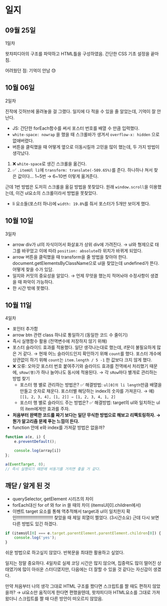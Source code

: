 # 일지

## 09월 25일

1일차

왓챠피디아의 구조를 파악하고 HTML틀을 구성하였음.
간단한 CSS 기초 설정을 끝마침.

어려웠던 점: 기억이 안남 😓

## 10월 06일

2일차

진작에 깃허브에 올려놓을 걸 그랬다. 
일지에 다 적을 수 있을 줄 알았는데, 기억이 잘 안난다.

- JS: 간단한 forEach함수를 써서 포스터 번호를 배열 수 만큼 입력했다.
- `white-space: nowrap` 을 했을 때 스크롤바가 생겨서 `overflow-x: hidden` 으로 없애버렸다.
- 버튼을 클릭했을 때 어떻게 옆으로 이동시킬까 고민을 많이 했는데, 두 가지 방법이 생각났다.
1. ❌ `white-space`로 생긴 스크롤을 옮긴다.
2. ✅ `.itemUl li`에 `transform: translate(-509.65%)`를 준다.  하나하나 쳐서 찾은 값이다… 1~5번 → 6~10번 이렇게 옮겨준다. 

근데 1번 방법은 도저히 스크롤을 옮길 방법을 못찾았다. 원래 `window.scroll`을 이용했는데, 이건 ul요소의 스크롤이라서 방법을 못찾았다.
- li 요소들(포스터 하나)에 `width: 19.8%`를 줘서 포스터가 5개만 보이게 했다.

## 10월 10일

3일차

- arrow div가 ul의 자식이어서 화살표가 상위 div에 가려진다.
→ ul와 형제으로 태그를 바꾸었고 이에 따라 `position: absolute`라 위치가 바뀌게 되었다.
- arrow 버튼을 클릭했을 때 transform을 줄 방법을 찾아야 한다.
document.getElementsByClassName으로 ul을 찾았는데 undefined가 뜬다. 어떻게 찾을 수가 있담.
- 일지와 커밋의 중요성을 알았다.
→ 언제 무엇을 했는지 적어놔야 수정사항이 생겼을 때 파악이 가능하다.
- 한 시간 밖에 못했다.

## 10월 11일

4일차

- 포인터 추가함
- arrow btn 관련 class 하나로 통일하기 (동일한 코드 수 줄이기)
- 즉시 실행함수 활용 (전역변수에 저장하지 않기 위해)
- 포스터 슬라이드 효과를 적용했다. 일단 생각나는대로 했는데, if문이 불필요하게 많은 거 같다.
→ 현재 어느 슬라이드인지 확인하기 위해 `count`를 했다. 포스터 개수에 상관없이 하기 위해 `count`는 `item.length / 5 -1` 한 값보다 크지 않게 했다.
- ❌ 오류: 오마갓 포스터 번호 붙여주기와 슬라이드 효과를 전역에서 처리했기 때문에, `sRow(행)`가 하나 늘어나도 동시에 적용된다.
→ 각 `sRow`마다 별개로 관리하는 방법 찾기
    - 포스터 행 별로 관리하는 방법은? 
    ✅ 해결방법: `ul[0]의 li length`만큼 배열을 만들고 숫자로 채운다. 포스터별 해당하는 index의 숫자를 가져온다.
    → 예) `[[1, 2, 3, 4], [1, 2]] ⇒ [1, 2, 3, 4, 1, 2]`
    - 포스터 행 별로 슬라이드 주는 방법은? 
    ✅ 해결방법: target의 ul와 일치하는 ul의 item에게만 효과를 주자.
- **처음부터 완벽한 코드를 짜기 보다는 일단 무식한 방법으로 해보고 리팩토링하자. 
→ 뭔가 알고리즘 문제 푸는 느낌이 든다.**
- function 안에 e와 index를 가져갈 방법은 없을까?

```jsx
function a(e, i) {
	e.preventDefault();

	console.log(array[i])
};

a(EventTarget, 0);
// 즉시 실행되기 때문에 비동기를 거치면 좋을 거 같다.
```

## 깨닫 / 알게 된 것

- querySelector, getElement 시리즈의 차이
- forEach대신 for of 와 for in 쓸 때의 차이 (itemsUl[0].children에서)
- 이벤트 target 요소를 통해 역추적해서 target과 ul이 일치한지 확인!!!!!!!!!!!!!!!!!!!!!!!!!!!!! 찾았을 때 제일 희열이 쩔었다. (3시간소요)
근데 다시 보면 다른 방법도 있긴 하겠다.

```jsx
if (itemsUl[0] === e.target.parentElement.parentElement.children[0]) {
	console.log('yes');
}
```

 쉬운 방법으로 하고싶지 않았다. 반복문을 최대한 활용하고 싶었다.

 일지는 정말 중요하다. 4일차로 실제 코딩 시간은 많지 않으며, 집중력도 많이 떨어진 상태였기에 많이 아쉬운 스터디였지만, 다음에는 더 잘할 수 있을 것 같다는 자신감이 생겼다.

만약 처음부터 나의 생각 그대로 HTML 구조를 짰다면 스크립트를 짤 때도 편하지 않았을까?
→ ul요소만 움직이게 한다면 편했을텐데, 왓챠피디아 HTML요소를 그대로 가져왔더니 스크립트를 짤 때 다른 방안이 떠오르지 않았음.